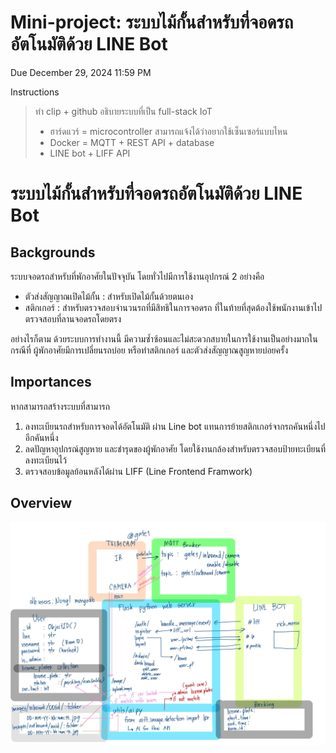 # Mini-project: ระบบไม้กั้นสำหรับที่จอดรถอัตโนมัติด้วย LINE Bot

Due December 29, 2024 11:59 PM

Instructions

>ทำ clip + github อธิบายระบบที่เป็น full-stack IoT
> - ฮาร์ดแวร์ = microcontroller สามารถแจ้งได้ว่าอยากใช้เซ็นเซอร์แบบไหน
> - Docker = MQTT + REST API + database
> - LINE bot + LIFF API


# ระบบไม้กั้นสำหรับที่จอดรถอัตโนมัติด้วย LINE Bot

## Backgrounds

ระบบจอดรถสำหรับที่พักอาศัยในปัจจุบัน โดยทั่วไปมีการใช้งานอุปกรณ์ 2 อย่างคือ

- ตัวส่งสัญญาณเปิดไม้กั้น : สำหรับเปิดไม้กั้นด้วยตนเอง
- สติกเกอร์ : สำหรับตรวจสอบจำนวนรถที่มีสิทธิในการจอดรถ ที่ในท้ายที่สุดต้องใช้พนักงานเข้าไปตรวจสอบที่ลานจอดรถโดยตรง

อย่างไรก็ตาม ด้วยระบบการทำงานนี้ มีความซ้ำซ้อนและไม่สะดวกสบายในการใช้งานเป็นอย่างมากในกรณีที่ ผู้พักอาศัยมีการเปลี่ยนรถบ่อย หรือทำสติกเกอร์ และตัวส่งสัญญาณสูญหายบ่อยครั้ง

## Importances

หากสามารถสร้างระบบที่สามารถ

1. ลงทะเบียนรถสำหรับการจอดได้อัตโนมัติ ผ่าน Line bot แทนการย้ายสติกเกอร์จากรถคันหนึ่งไปอีกคันหนึ่ง
2. ลดปัญหาอุปกรณ์สูญหาย และชำรุดของผู้พักอาศัย โดยใช้งานกล้องสำหรับตรวจสอบป้ายทะเบียนที่ลงทะเบียนไว้
3. ตรวจสอบข้อมูลย้อนหลังได้ผ่าน LIFF (Line Frontend Framwork)

## Overview

![README/overview.jpg](README/overview.jpg)
